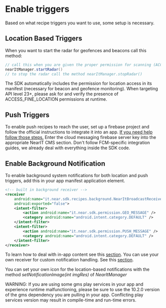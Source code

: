 # Enable triggers

Based on what recipe triggers you want to use, some setup is necessary.

## Location Based Triggers

When you want to start the radar for geofences and beacons call this method:

```java
// call this when you are given the proper permission for scanning (ACCESS_FINE_LOCATION)
nearItManager.startRadar()
// to stop the radar call the method nearItManager.stopRadar()
```

The SDK automatically includes the permission for location access in its manifest (necessary for beacon and geofence monitoring). When targeting API level 23+, please ask for and verify the presence of ACCESS_FINE_LOCATION permissions at runtime.

## Push Triggers

To enable push recipes to reach the user, set up a firebase project and follow the official instructions to integrate it into an app. [If you need help follow those steps.](firebase.md)
Enter the cloud messaging firebase server key into the appropriate NearIT CMS section. Don't follow FCM-specific integration guides, we already deal with everything inside the SDK code.

## Enable Background Notification

To enable background system notifications for both location and push triggers, add this in your app manifest application element.
```xml
<!-- built in background receiver -->
<receiver
    android:name="it.near.sdk.recipes.background.NearItBroadcastReceiver"
    android:exported="false">
    <intent-filter>
        <action android:name="it.near.sdk.permission.GEO_MESSAGE" />
        <category android:name="android.intent.category.DEFAULT" />
    </intent-filter>
    <intent-filter>
        <action android:name="it.near.sdk.permission.PUSH_MESSAGE" />
        <category android:name="android.intent.category.DEFAULT" />
    </intent-filter>
</receiver>
```
To learn how to deal with in-app content see this [section](handle-content.md).
You can use your own receiver for custom notification handling. See this [section](custom-bkg-notification.md).

You can set your own icon for the location-based notifications with the method *setNotificationImage(int imgRes)* of *NearItManager*

WARNING: If you are using some gms play services in your app and experience runtime malfunctioning, please be sure to use the 10.2.0 version of the gms dependency you are pulling in your app. Conflicting play services version may result in compile-time and run-time errors.
